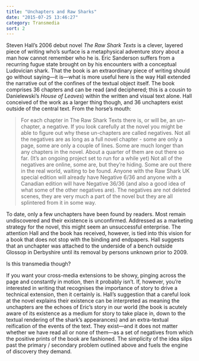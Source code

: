 ```yaml
---
title: "Unchapters and Raw Sharks"
date: "2015-07-25 13:46:27"
category: Transmedia
sort: 2
---
```


Steven Hall’s 2006 debut novel *The Raw Shark Texts* is a clever,
layered piece of writing who’s surface is a metaphysical adventure story
about a man how cannot remember who he is. Eric Sanderson suffers from a
recurring fugue state brought on by his encounters with a conceptual
Ludovician shark. That the book is an extraordinary piece of writing
should go without saying—it is—what is more useful here is the way
Hall extended the narrative out of the confines of the textual object
itself. The book comprises 36 chapters and can be read (and deciphered; this is a cousin to Danielewski’s *House of Leaves*) within the written
and visual text alone. Hall conceived of the work as a larger thing
though, and 36 unchapters exist outside of the central text. From the
horse’s mouth:

> For each chapter in The Raw Shark Texts there is, or will be, an
un-chapter, a negative. If you look carefully at the novel you might be
able to figure out why these un-chapters are called negatives. Not all
the negatives are as long as a full novel chapter - some are only a
page, some are only a couple of lines. Some are much longer than any
chapters in the novel. About a quarter of them are out there so far.
(It’s an ongoing project set to run for a while yet) Not all of the
negatives are online, some are, but they’re hiding. Some are out there
in the real world, waiting to be found. Anyone with the Raw Shark UK
special edition will already have Negative 6/36 and anyone with a
Canadian edition will have Negative 36/36 (and also a good idea of what
some of the other negatives are). The negatives are not deleted scenes,
they are very much a part of the novel but they are all splintered from
it in some way.

To date, only a few unchapters have been found by readers. Most remain
undiscovered and their existence is unconfirmed. Addressed as a
marketing strategy for the novel, this might seem an unsuccessful
enterprise. The attention Hall and the book has received, however, is
tied into this vision for a book that does not stop with the binding and
endpapers. Hall suggests that an unchapter was attached to the underside
of a bench outside Glossop in Derbyshire until its removal by persons
unknown prior to 2009.

Is this transmedia though?

If you want your cross-media extensions to be showy, pinging across the
page and constantly in motion, then it probably isn’t. If, however,
you’re interested in writing that recognises the importance of story to
drive a technical extension, then it certainly is. Hall’s suggestion
that a careful look at the novel explains their existence can be
interpreted as meaning the unchapters are the echoes of Eric’s story in
our world (the book is acutely aware of its existence as a medium for
story to take place in, down to the textual rendering of the shark’s
appearances) and an extra-textual reification of the events of the text.
They exist—and it does not matter whether we have read all or none of
them—as a set of negatives from which the positive prints of the book
are fashioned. The simplicity of the idea slips past the primary /
secondary problem outlined above and fuels the engine of discovery they
demand.

<!-- ![the ludovician shark](http://gdpsu.typepad.com/.a/6a00e55001740b88340111685574be970c-500wi) -->
